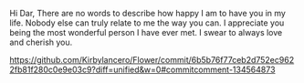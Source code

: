 Hi Dar, There are no words to describe how happy I am to have you in my life.
Nobody else can truly relate to me the way you can. I appreciate you being the most wonderful person I have ever met.
I swear to always love and cherish you. 

https://github.com/Kirbylancero/Flower/commit/6b5b76f77ceb2d752ec9622fb81f280c0e9e03c9?diff=unified&w=0#commitcomment-134564873
